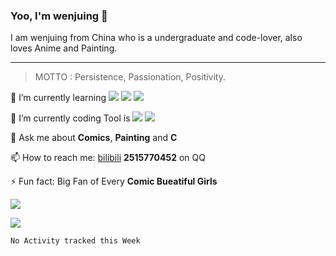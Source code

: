 ### Yoo, I'm wenjuing 👋

I am wenjuing from China who is a undergraduate and code-lover, also loves Anime and Painting.
<hr />

> MOTTO : Persistence, Passionation, Positivity.

🌱 I’m currently learning ![](https://img.shields.io/badge/Code-C-informational?style=flat&logo=C&logoColor=white&color=a8b9cc)
![](https://img.shields.io/badge/Code-Python-informational?style=flat&logo=Python&logoColor=white&color=3776ab)
![](https://img.shields.io/badge/Code-PHP-informational?style=flat&logo=php&logoColor=white&color=777bb4)

🔭 I’m currently coding Tool is ![](https://img.shields.io/badge/Editor-VScode-informational?style=flat&logo=Visual–Studio–Code&logoColor=white&color=007acc)
![](https://img.shields.io/badge/Editor-IntelliJIDEA-informational?style=flat&logo=<LOGO_NAME>&logoColor=white&color=000000)

💬 Ask me about **Comics**, **Painting** and **C**

📫 How to reach me: [bilibili](https://space.bilibili.com/359881460)  **2515770452** on QQ

⚡ Fun fact: Big Fan of Every **Comic Bueatiful Girls**

![](https://github-readme-stats.vercel.app/api?username=wenjuing&theme=merko)

![](https://visitor-badge.glitch.me/badge?page_id=wenjuing.readme)

<!--START_SECTION:waka-->
```text
No Activity tracked this Week
```
<!--END_SECTION:waka-->
